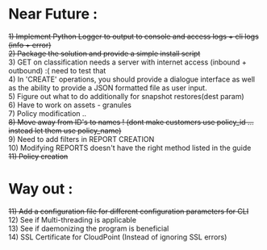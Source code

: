 Near Future :
==================
~~1) Implement Python Logger to output to console and access logs + cli logs (info + error)~~  
~~2) Package the solution and provide a simple install script~~  
3) GET on classification needs a server with internet access (inbound + outbound) :( need to test that  
4) In 'CREATE' operations, you should provide a dialogue interface as well as the ability to provide a JSON
    formatted file as user input.  
5) Figure out what to do additionally for snapshot restores(dest param)  
6) Have to work on assets - granules  
7) Policy modification ..  
~~8) Move away from ID's to names ! (dont make customers use policy_id ... instead let them use policy_name)~~  
9) Need to add filters in REPORT CREATION  
10) Modifying REPORTS doesn't have the right method listed in the guide  
~~11) Policy creation~~

Way out :
==================
~~11) Add a configuration file for different configuration parameters for CLI~~  
12) See if Multi-threading is applicable  
13) See if daemonizing the program is beneficial   
14) SSL Certificate for CloudPoint (Instead of ignoring SSL errors)  
